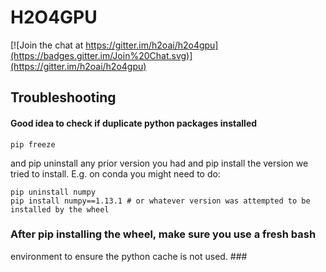 # H2O4GPU

[![Join the chat at https://gitter.im/h2oai/h2o4gpu](https://badges.gitter.im/Join%20Chat.svg)](https://gitter.im/h2oai/h2o4gpu)

## Troubleshooting

#### Good idea to check if duplicate python packages installed ###

```
pip freeze

```

and pip uninstall any prior version you had and pip install the
version we tried to install.  E.g. on conda you might need to do:

```
pip uninstall numpy
pip install numpy==1.13.1 # or whatever version was attempted to be installed by the wheel
```

### After pip installing the wheel, make sure you use a fresh bash
  environment to ensure the python cache is not used. ###

